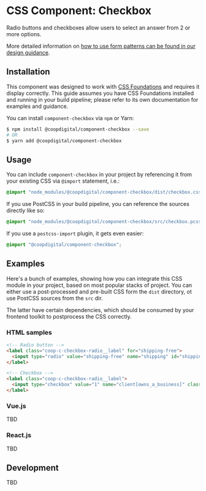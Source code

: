 # CSS Component: Checkbox
Radio buttons and checkboxes allow users to select an answer from 2 or more options.

More detailed information on [how to use form patterns can be found in our design guidance](https://coop-design-manual.herokuapp.com/styles/forms/index.html).

## Installation
This component was designed to work with [CSS Foundations](https://github.com/coopdigital/css-foundations) and requires it display correctly. This guide assumes you have CSS Foundations installed and running in your build pipeline; please refer to its own documentation for examples and guidance.

You can install `component-checkbox` via `npm` or Yarn:
```bash
$ npm install @coopdigital/component-checkbox --save
# OR
$ yarn add @coopdigital/component-checkbox
```

## Usage
You can include `component-checkbox` in your project by referencing it from your existing CSS via `@import` statement, i.e.:
```css
@import "node_modules/@coopdigital/component-checkbox/dist/checkbox.css";
```

If you use PostCSS in your build pipeline, you can reference the sources directly like so:
```css
@import "node_modules/@coopdigital/component-checkbox/src/checkbox.pcss";
```

If you use a `postcss-import` plugin, it gets even easier:
```css
@import "@coopdigital/component-checkbox";
```

## Examples
Here's a bunch of examples, showing how you can integrate this CSS module in your project, based on most popular stacks of project. You can either use a post-processed and pre-built CSS form the `dist` directory, ot use PostCSS sources from the `src` dir.

The latter have certain dependencies, which should be consumed by your frontend toolkit to postprocess the CSS correctly.

### HTML samples
```html
<!-- Radio button -->
<label class="coop-c-checkbox-radio__label" for="shipping-free">
  <input type="radio" value="shipping-free" name="shipping" id="shipping-free" class="coop-c-checkbox-radio__input">Radio label
</label>

<!-- Checkbox -->
<label class="coop-c-checkbox-radio__label">
  <input type="checkbox" value="1" name="client[owns_a_business]" class="coop-c-checkbox-radio__input">Checkbox label
</label>
```

### Vue.js
TBD

### React.js
TBD

## Development
TBD

